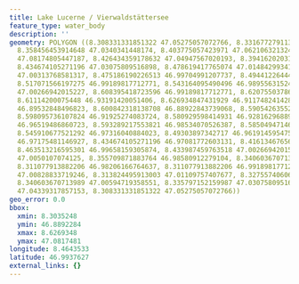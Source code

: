 ```yaml
---
title: Lake Lucerne / Vierwaldstättersee
feature_type: water_body
description: ''
geometry: POLYGON ((8.308331331851322 47.05275057072766, 8.331677279113661 47.05321839724375,
  8.358456453914648 47.0340341448174, 8.403775057423971 47.06210632132419, 8.437420687302078
  47.08174805447187, 8.426434359178632 47.04947567020193, 8.394162020315875 47.027949892552,
  8.434674105271196 47.03075809516898, 8.478619417765074 47.01484299341434, 8.48823245487308
  47.00313768581317, 8.475186190226513 46.99704991207737, 8.494412264442525 46.990024695829,
  8.517071566197275 46.99189817712771, 8.543164095490496 46.98955631524284, 8.580242952907165
  47.00266942015227, 8.608395418723596 46.99189817712771, 8.620755037862487 46.95535344580447,
  8.61114200075448 46.93191420051406, 8.626934847431929 46.91174824142882, 8.622814974385605
  46.89532848496823, 8.600842318138708 46.88922843739068, 8.590542635522938 46.91596965166195,
  8.598095736107824 46.91925274083724, 8.580929598414931 46.92816296889807, 8.591229281030703
  46.96519486860723, 8.593289217553821 46.98534070526387, 8.585049471461257 46.98861954175753,
  8.545910677521292 46.97316040884023, 8.49303897342717 46.96191459547598, 8.469006380657069
  46.97175481146927, 8.434674105271196 46.97081772603131, 8.416134676562859 46.98768275185341,
  8.463513216595301 46.99658159305874, 8.433987459763518 47.00266942015227, 8.367382845514976
  47.0050107074125, 8.355709871883764 46.98580912279104, 8.340603670713989 46.98112476281447,
  8.311077913882206 46.98206166764637, 8.311077913882206 46.99189817712771, 8.30352481329723
  47.00828833719246, 8.313824495913003 47.01109757407677, 8.327557406067424 47.00032803028184,
  8.340603670713989 47.00594719358551, 8.335797152159987 47.03075809516898, 8.323437533021096
  47.04339317857153, 8.308331331851322 47.05275057072766))
geo_error: 0.0
bbox:
  xmin: 8.3035248
  ymin: 46.8892284
  xmax: 8.6269348
  ymax: 47.0817481
longitude: 8.4643533
latitude: 46.9937627
external_links: {}
---
```

